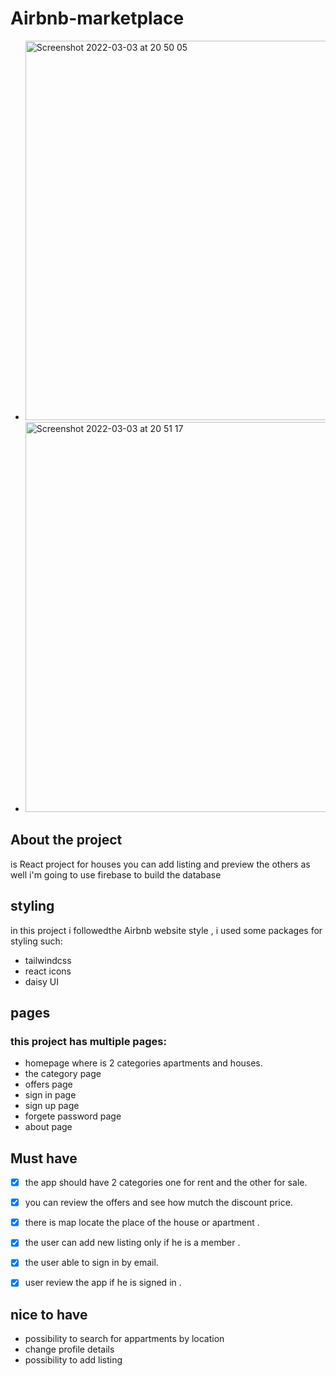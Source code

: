 # Airbnb-marketplace


- <img width="607" alt="Screenshot 2022-03-03 at 20 50 05" src="https://user-images.githubusercontent.com/85104423/156644150-16b73daa-74d7-47d0-ba57-c6caef88ce57.png">
- <img width="624" alt="Screenshot 2022-03-03 at 20 51 17" src="https://user-images.githubusercontent.com/85104423/156644279-1c0eef2e-44d6-4422-ab36-da5b23cc9648.png">


## About the project 
is React project for houses you can add listing and preview the others as well 
i'm going to use firebase to build the database 
## styling 
in this project i followedthe Airbnb website style , i used some packages for styling such:
- tailwindcss
- react icons
- daisy UI 

## pages
### this project has multiple pages:
- homepage where is 2 categories apartments and houses.
- the category page 
- offers page
- sign in page 
- sign up page
- forgete password page 
- about page
 ## Must have 
- [x] the app should have 2 categories one for rent and the other for sale.
- [x] you can review the offers and see how mutch the discount price.
- [x] there is map locate the place of the house or apartment .
- [x] the user can add new listing  only if he is a member .
- [x] the user able to sign in by email.
- [x] user review the app if he is signed in .
 

 

## nice to have 
- possibility to search for appartments by location
- change profile details
- possibility to add listing

 
 

